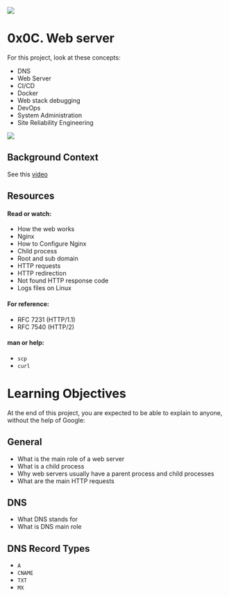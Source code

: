 ![](https://blog.desdelinux.net/wp-content/uploads/2016/11/servidorweb.jpg)
# 0x0C. Web server

For this project, look at these concepts:

* DNS
* Web Server
* CI/CD
* Docker
* Web stack debugging
* DevOps
* System Administration
* Site Reliability Engineering

![](https://s3.amazonaws.com/intranet-projects-files/holbertonschool-sysadmin_devops/266/8Gu52Qv.png)

## Background Context

See this [video](https://www.youtube.com/watch?v=AZg4uJkEa-4&feature=youtu.be&hd=1)

## Resources
#### Read or watch:

* How the web works
* Nginx
* How to Configure Nginx
* Child process
* Root and sub domain
* HTTP requests
* HTTP redirection
* Not found HTTP response code
* Logs files on Linux

#### For reference:

* RFC 7231 (HTTP/1.1)
* RFC 7540 (HTTP/2)

#### man or help:

* ``scp``
* ``curl``

# Learning Objectives
At the end of this project, you are expected to be able to explain to anyone, without the help of Google:

## General
* What is the main role of a web server
* What is a child process
* Why web servers usually have a parent process and child processes
* What are the main HTTP requests

## DNS
* What DNS stands for
* What is DNS main role

## DNS Record Types

* ``A``
* ``CNAME``
* ``TXT``
* ``MX``